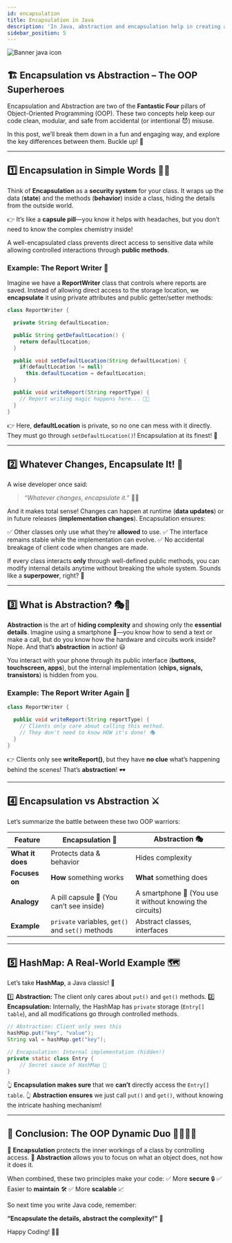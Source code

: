 ```yaml
---
id: encapsulation
title: Encapsulation in Java
description: 'In Java, abstraction and encapsulation help in creating abstract actors in the system. Encapsulation is the realization of abstraction.'
sidebar_position: 5
---
```

![Banner java icon](@site/static/img/kits/java/banner-java-icon.png)

## 🏗️ Encapsulation vs Abstraction – The OOP Superheroes

Encapsulation and Abstraction are two of the **Fantastic Four** pillars of Object-Oriented Programming (OOP). These two concepts help keep our code clean, modular, and safe from accidental (or intentional 😈) misuse.

In this post, we’ll break them down in a fun and engaging way, and explore the key differences between them. Buckle up! 🚀

---

## 1️⃣ Encapsulation in Simple Words 🏰🔐

Think of **Encapsulation** as a **security system** for your class. It wraps up the data (**state**) and the methods (**behavior**) inside a class, hiding the details from the outside world.

👉 It’s like a **capsule pill**—you know it helps with headaches, but you don’t need to know the complex chemistry inside!

A well-encapsulated class prevents direct access to sensitive data while allowing controlled interactions through **public methods**.

### Example: The Report Writer 📄

Imagine we have a **ReportWriter** class that controls where reports are saved. Instead of allowing direct access to the storage location, we **encapsulate** it using private attributes and public getter/setter methods:

```java
class ReportWriter {

  private String defaultLocation;

  public String getDefaultLocation() {
    return defaultLocation;
  }

  public void setDefaultLocation(String defaultLocation) {
    if(defaultLocation != null)
      this.defaultLocation = defaultLocation;
  }

  public void writeReport(String reportType) {
    // Report writing magic happens here... 🎩✨
  }
}
```

👉 Here, **defaultLocation** is private, so no one can mess with it directly. They must go through `setDefaultLocation()`! Encapsulation at its finest! 🎯

---

## 2️⃣ Whatever Changes, Encapsulate It! 🔄

A wise developer once said:

> *“Whatever changes, encapsulate it.”* 🧠💡

And it makes total sense! Changes can happen at runtime (**data updates**) or in future releases (**implementation changes**). Encapsulation ensures:

✅ Other classes only use what they’re **allowed** to use.
✅ The interface remains stable while the implementation can evolve.
✅ No accidental breakage of client code when changes are made.

If every class interacts **only** through well-defined public methods, you can modify internal details anytime without breaking the whole system. Sounds like a **superpower**, right? 💪

---

## 3️⃣ What is Abstraction? 🎭🎩

**Abstraction** is the art of **hiding complexity** and showing only the **essential details**. Imagine using a smartphone 📱—you know how to send a text or make a call, but do you know how the hardware and circuits work inside? Nope. And that’s **abstraction** in action! 😃

You interact with your phone through its public interface (**buttons, touchscreen, apps**), but the internal implementation (**chips, signals, transistors**) is hidden from you.

### Example: The Report Writer Again 📝

```java
class ReportWriter {

  public void writeReport(String reportType) {
    // Clients only care about calling this method.
    // They don't need to know HOW it's done! 🎭
  }
}
```

👉 Clients only see **writeReport()**, but they have **no clue** what’s happening behind the scenes! That’s **abstraction**! 🕶️

---

## 4️⃣ Encapsulation vs Abstraction ⚔️

Let’s summarize the battle between these two OOP warriors:

| Feature          | Encapsulation 🏰 | Abstraction 🎭 |
|-----------------|-----------------|--------------|
| **What it does** | Protects data & behavior | Hides complexity |
| **Focuses on** | **How** something works | **What** something does |
| **Analogy** | A pill capsule 💊 (You can’t see inside) | A smartphone 📱 (You use it without knowing the circuits) |
| **Example** | `private` variables, `get()` and `set()` methods | Abstract classes, interfaces |

---

## 5️⃣ HashMap: A Real-World Example 🗺️

Let’s take **HashMap**, a Java classic! 🎩

1️⃣ **Abstraction:** The client only cares about `put()` and `get()` methods.
2️⃣ **Encapsulation:** Internally, the HashMap has `private` storage (`Entry[] table`), and all modifications go through controlled methods.

```java
// Abstraction: Client only sees this
hashMap.put("key", "value");
String val = hashMap.get("key");

// Encapsulation: Internal implementation (hidden!)
private static class Entry {
    // Secret sauce of HashMap 🔐
}
```

👆 **Encapsulation makes sure** that we **can’t** directly access the `Entry[] table`.
👆 **Abstraction ensures** we just call `put()` and `get()`, without knowing the intricate hashing mechanism!

---

## 🎯 Conclusion: The OOP Dynamic Duo 🦸‍♂️🦸‍♀️

🚀 **Encapsulation** protects the inner workings of a class by controlling access.
🚀 **Abstraction** allows you to focus on what an object does, not how it does it.

When combined, these two principles make your code:
✅ More **secure** 🔒
✅ Easier to **maintain** 🛠️
✅ More **scalable** 📈

So next time you write Java code, remember:

**“Encapsulate the details, abstract the complexity!”** 🎯

Happy Coding! 🎉🚀

